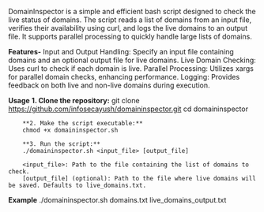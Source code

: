 DomainInspector is a simple and efficient bash script designed to check the live status of domains. The script reads a list of domains from an input file, verifies their availability using curl, and logs the live domains to an output file. It supports parallel processing to quickly handle large lists of domains.

**Features-**
    Input and Output Handling: Specify an input file containing domains and an optional output file for live domains.
    Live Domain Checking: Uses curl to check if each domain is live.
    Parallel Processing: Utilizes xargs for parallel domain checks, enhancing performance.
    Logging: Provides feedback on both live and non-live domains during execution.

**Usage**
        **1. Clone the repository:**
        git clone https://github.com/infosecayush/domaininspector.git
        cd domaininspector

        **2. Make the script executable:**
        chmod +x domaininspector.sh

        **3. Run the script:**
        ./domaininspector.sh <input_file> [output_file]

        <input_file>: Path to the file containing the list of domains to check.
        [output_file] (optional): Path to the file where live domains will be saved. Defaults to live_domains.txt.

**Example**
       ./domaininspector.sh domains.txt live_domains_output.txt
